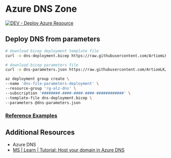# Azure DNS Zone

[![DEV - Deploy Azure Resource](https://github.com/ArtiomLK/azure-bicep-dns/actions/workflows/dev.orchestrator.yml/badge.svg?branch=main&event=push)](https://github.com/ArtiomLK/azure-bicep-dns/actions/workflows/dev.orchestrator.yml)

## Deploy DNS from parameters

```bash
# download bicep deployment template file
curl -o dns-deployment.bicep https://raw.githubusercontent.com/ArtiomLK/azure-bicep-dns/main/main.bicep

# download bicep parameters file
curl -o dns-parameters.json https://raw.githubusercontent.com/ArtiomLK/azure-bicep-dns/main/parameters/dns-parameters.json

az deployment group create \
--name 'dns-file-parameters-deployment' \
--resource-group 'rg-alz-dns' \
--subscription '########-####-####-####-############' \
--template-file dns-deployment.bicep \
--parameters @dns-parameters.json
```

### [Reference Examples][1]

## Additional Resources

- Azure DNS
- [MS | Learn | Tutorial: Host your domain in Azure DNS][2]

[1]: ./examples/examples.bicep
[2]: https://learn.microsoft.com/en-us/azure/dns/dns-delegate-domain-azure-dns
